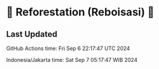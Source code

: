 
# 🌳 Reforestation (Reboisasi) 🌲

## Last Updated

GitHub Actions time: Fri Sep  6 22:17:47 UTC 2024

Indonesia/Jakarta time: Sat Sep  7 05:17:47 WIB 2024
